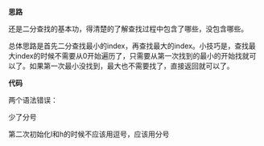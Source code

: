 **思路**

还是二分查找的基本功，得清楚的了解查找过程中包含了哪些，没包含哪些。

总体思路是首先二分查找最小的index，再查找最大的index。小技巧是，查找最大index的时候不需要从0开始遍历了，只需要从第一次找到的最小的开始找就可以了。如果第一次最小没找到，最大也不需要找了，直接返回就可以了。

**代码**

两个语法错误：

少了分号

第二次初始化l和h的时候不应该用逗号，应该用分号
